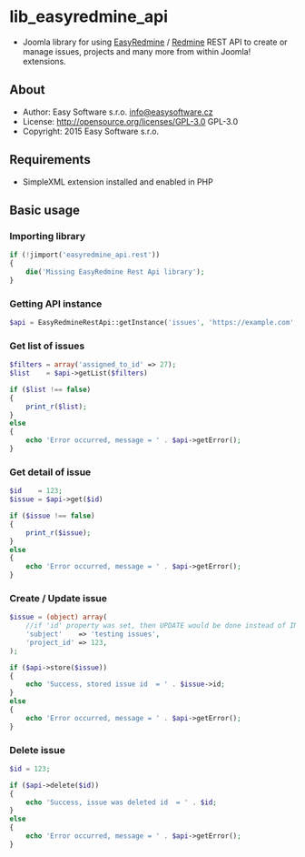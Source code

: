 #	lib_easyredmine_api
-	Joomla library for using [EasyRedmine](https://www.easyredmine.com) / [Redmine](http://www.redmine.org) REST API to create or manage issues, projects and many more from within Joomla! extensions.

##	About
-	Author:    Easy Software s.r.o. <info@easysoftware.cz>
-	License:   http://opensource.org/licenses/GPL-3.0 GPL-3.0
-	Copyright: 2015 Easy Software s.r.o.

##  Requirements
-   SimpleXML extension installed and enabled in PHP

##	Basic usage

### Importing library
```php
if (!jimport('easyredmine_api.rest'))
{
	die('Missing EasyRedmine Rest Api library');
}
```

### Getting API instance
```php
$api = EasyRedmineRestApi::getInstance('issues', 'https://example.com', 'XXXXXXXXXXX');
```

### Get list of issues
```php
$filters = array('assigned_to_id' => 27);
$list    = $api->getList($filters)

if ($list !== false)
{
	print_r($list);
}
else
{
	echo 'Error occurred, message = ' . $api->getError();
}
```

### Get detail of issue
```php
$id    = 123;
$issue = $api->get($id)

if ($issue !== false)
{
	print_r($issue);
}
else
{
	echo 'Error occurred, message = ' . $api->getError();
}
```

###	Create / Update issue
```php
$issue = (object) array(
	//if 'id' property was set, then UPDATE would be done instead of INSERT
	'subject'    => 'testing issues',
	'project_id' => 123,
);

if ($api->store($issue))
{
	echo 'Success, stored issue id  = ' . $issue->id;
}
else
{
	echo 'Error occurred, message = ' . $api->getError();
}
```

### Delete issue
```php
$id = 123;

if ($api->delete($id))
{
	echo 'Success, issue was deleted id  = ' . $id;
}
else
{
	echo 'Error occurred, message = ' . $api->getError();
}
```
